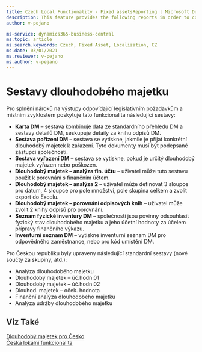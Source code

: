 ```yaml
---
title: Czech Local Functionality - Fixed assetsReporting | Microsoft Docs
description: This feature provides the following reports in order to comply with the requirements in legislation reporting features and local reporting practices of Czech companies.
author: v-pejano

ms-service: dynamics365-business-central
ms.topic: article
ms.search.keywords: Czech, Fixed Asset, Localization, CZ
ms.date: 03/01/2021
ms.reviewer: v-pejano
ms.author: v-pejano
---
```


# Sestavy dlouhodobého majetku

Pro splnění nároků na výstupy odpovídající legislativním požadavkům a místním zvyklostem poskytuje tato funkcionalita následující sestavy:

- **Karta DM** – sestava kombinuje data ze standardního přehledu DM a sestavy detailů DM, seskupuje detaily za knihu odpisů DM.
- **Sestava pořízení DM** – sestava se vytiskne,  jakmile je přijat konkrétní dlouhodobý majetek k zařazení. Tyto dokumenty musí být podepsané zástupci společnosti.
- **Sestava vyřazení DM** – sestava se vytiskne, pokud je určitý dlouhodobý majetek vyřazen nebo poškozen.
- **Dlouhodobý majetek – analýza fin. účtu** – uživatel může tuto sestavu použít k porovnání s finančním účtem.
- **Dlouhodobý majetek – analýza  2** – uživatel může definovat 3 sloupce pro datum, 4 sloupce pro pole množství, pole skupina celkem a zvolit export do Excelu.
- **Dlouhodobý majetek – porovnání   odpisových knih** – uživatel může zvolit 2 knihy odpisů pro porovnání.
- **Seznam fyzické inventury DM** – společnosti jsou povinny odsouhlasit fyzický stav dlouhodobého majetku a jeho účetní hodnoty za účelem přípravy finančního výkazu.
- **Inventurní seznam DM** – vytiskne inventurní seznam DM pro odpovědného zaměstnance, nebo pro kód umístění DM.

Pro Českou republiku byly upraveny následující standardní sestavy (nové součty za skupiny, atd.):

- Analýza dlouhodobého majetku
- Dlouhodobý majetek – úč.hodn.01
- Dlouhodobý majetek – úč.hodn.02
- Dlouhod. majetek – oček. hodnota
- Finanční analýza dlouhodobého majetku
- Analýza údržby dlouhodobého majetku

## Viz Také

[Dlouhodobý majetek pro Česko](ui-extensions-fixed-asset-localization-cz.md)  
[Česká lokální funkcionalita](czech-local-functionality.md)  
